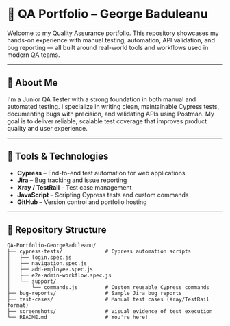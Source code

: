 # 🧪 QA Portfolio – George Baduleanu

Welcome to my Quality Assurance portfolio. This repository showcases my hands-on experience with manual testing, automation, API validation, and bug reporting — all built around real-world tools and workflows used in modern QA teams.

---

## 📌 About Me

I'm a Junior QA Tester with a strong foundation in both manual and automated testing. I specialize in writing clean, maintainable Cypress tests, documenting bugs with precision, and validating APIs using Postman. My goal is to deliver reliable, scalable test coverage that improves product quality and user experience.

---

## 🧰 Tools & Technologies

- **Cypress** – End-to-end test automation for web applications    
- **Jira** – Bug tracking and issue reporting  
- **Xray / TestRail** – Test case management  
- **JavaScript** – Scripting Cypress tests and custom commands  
- **GitHub** – Version control and portfolio hosting  

---

## 📂 Repository Structure

```plaintext
QA-Portfolio-GeorgeBaduleanu/
├── cypress-tests/              # Cypress automation scripts
│   ├── login.spec.js
│   ├── navigation.spec.js
│   ├── add-employee.spec.js
│   ├── e2e-admin-workflow.spec.js
│   └── support/
│       └── commands.js         # Custom reusable Cypress commands
├── bug-reports/                # Sample Jira bug reports
├── test-cases/                 # Manual test cases (Xray/TestRail format)
├── screenshots/                # Visual evidence of test execution
└── README.md                   # You're here!
